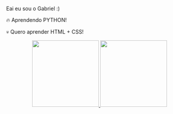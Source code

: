 Eai eu sou o Gabriel :)

🔥 Aprendendo PYTHON!

💀 Quero aprender HTML + CSS!

<div align="center">
  <a href="https://github.com/gabicurcino">
  <img height="180em" src="https://github-readme-stats.vercel.app/api?username=gabicurcino&show_icons=true&theme=dracula&include_all_commits=true&count_private=true"/>
  <img height="180em" src="https://github-readme-stats.vercel.app/api/top-langs/?username=gabicurcino&layout=compact&langs_count=7&theme=dracula"/>
</div>
  <div style="display: inline_block"><br>
  
